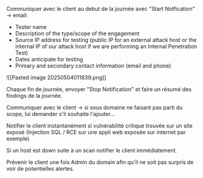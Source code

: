 
Communiquer avec le client au debut de la journée avec "Start Notfication" -> email:

- Tester name
- Description of the type/scope of the engagement
- Source IP address for testing (public IP for an external attack host or the internal IP of our attack host if we are performing an Internal Penetration Test)
- Dates anticipate for testing
- Primary and secondary contact information (email and phone)

![[Pasted image 20250504011839.png]]



Chaque fin de journée, envoyer "Stop Notification" et faire un résumé des findings de la journée.

Communiquer avec le client -> si sous domaine ne faisant pas parti du scope, lui demander s'il souhaite l'ajouter...

Notifier le client instantanément si vulnérabilité critique trouvée sur un site exposé (Injection SQL / RCE sur une appli web exposée sur internet par exemple)

Si un host est down suite à un scan notifier le client immédiatement.

Prévenir le client une fois Admin du domain afin qu'il ne soit pas surpris de voir de potentielles alertes.
